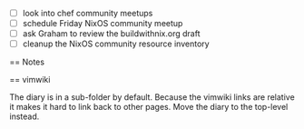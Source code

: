 * [ ] look into chef community meetups
* [ ] schedule Friday NixOS community meetup
* [ ] ask Graham to review the buildwithnix.org draft
* [ ] cleanup the NixOS community resource inventory

== Notes


== vimwiki

The diary is in a sub-folder by default. Because the vimwiki links are
relative it makes it hard to link back to other pages. Move the diary to the
top-level instead.
